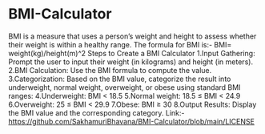 # BMI-Calculator
BMI is a measure that uses a person’s weight and height to assess whether their weight is within a healthy range. The formula for BMI is:-
BMI= weight(kg)/height(m)^2
Steps to Create a BMI Calculator
1.Input Gathering: Prompt the user to input their weight (in kilograms) and height (in meters).
2.BMI Calculation: Use the BMI formula to compute the value.
3.Categorization: Based on the BMI value, categorize the result into underweight, normal weight, overweight, or obese using standard BMI ranges:
4.Underweight: BMI < 18.5
5.Normal weight: 18.5 ≤ BMI < 24.9
6.Overweight: 25 ≤ BMI < 29.9
7.Obese: BMI ≥ 30
8.Output Results: Display the BMI value and the corresponding category.
Link:- https://github.com/SakhamuriBhavana/BMI-Calculator/blob/main/LICENSE
